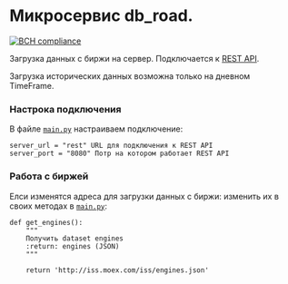 # Микросервис db_road.
[![BCH compliance](https://bettercodehub.com/edge/badge/EgorrrKuz/db_road?branch=master)](https://bettercodehub.com/)

Загрузка данных с биржи на сервер.
Подключается к [REST API](https://github.com/EgorrrKuz/tradeBot/tree/master/AIServer/REST_API).

Загрузка исторических данных возможна только на дневном TimeFrame.

### Настрока подключения

В файле [`main.py`](https://github.com/EgorrrKuz/tradeBot/blob/master/AIServer/db_road/main.py) настраиваем подключение:

```angular2
server_url = "rest" URL для подключения к REST API
server_port = "8080" Потр на котором работает REST API
```

### Работа с биржей
Елси изменятся адреса для загрузки данных  с биржи: изменить их в своих методах в 
[`main.py`](https://github.com/EgorrrKuz/db_road/tree/master/db_road/main.py):

```angular2
def get_engines():
    """
    Получить dataset engines
    :return: engines (JSON)
    """

    return 'http://iss.moex.com/iss/engines.json'
```
